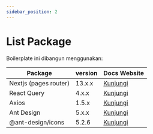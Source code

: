 ```yaml
---
sidebar_position: 2
---
```

# List Package

Boilerplate ini dibangun menggunakan:

| Package | version | Docs Website |
| ----------- | ----------- | ----------- | 
| Nextjs (pages router) | 13.x.x | [Kunjungi](https://nextjs.org/docs/pages/building-your-application) |
| React Query | 4.x.x | [Kunjungi](https://tanstack.com/query/v4/docs/react/quick-start) |
| Axios | 1.5.x | [Kunjungi](https://axios-http.com/docs/intro) |
| Ant Design | 5.x.x | [Kunjungi](https://ant.design/) |
| @ant-design/icons | 5.2.6 | [Kunjungi](https://ant.design/components/icon) |